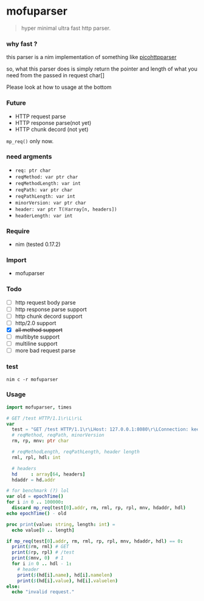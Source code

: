# mofuparser
> hyper minimal ultra fast http parser.
### why fast ?
this parser is a nim implementation of something like [picohttpparser](https://github.com/h2o/picohttpparser)

so, what this parser does is simply return the pointer and length of what you need from the passed in request char[]

Please look at how to usage at the bottom
### Future
- HTTP request parse
- HTTP response parse(not yet)
- HTTP chunk decord (not yet)

`mp_req()` only now.

### need argments
- `req: ptr char`
- `reqMethod: var ptr char`
- `reqMethodLength: var int`
- `reqPath: var ptr char`
- `reqPathLength: var int`
- `minorVersion: var ptr char`
- `header: var ptr T(※array[n, headers])`
- `headerLength: var int`
### Require
- nim (tested 0.17.2)
### Import
- mofuparser

### Todo
- [ ] http request body parse
- [ ] http response parse support
- [ ] http chunk decord support
- [ ] http/2.0 support
- [x] ~~all method support~~
- [ ] multibyte support
- [ ] multiline support
- [ ] more bad request parse
### test
`nim c -r mofuparser`
### Usage
```nim
import mofuparser, times

# GET /test HTTP/1.1\r\L\r\L
var 
  test = "GET /test HTTP/1.1\r\LHost: 127.0.0.1:8080\r\LConnection: keep-alive\r\LCache-Control: max-age=0\r\LAccept: text/html,application/xhtml+xml,application/xml;q=0.9,*/*;q=0.8\r\LUser-Agent: Mozilla/5.0 (Windows NT 6.1; WOW64) AppleWebKit/537.17 (KHTML, like Gecko) Chrome/24.0.1312.56 Safari/537.17\r\LAccept-Encoding: gzip,deflate,sdch\r\LAccept-Language: en-US,en;q=0.8\r\LAccept-Charset: ISO-8859-1,utf-8;q=0.7,*;q=0.3\r\LCookie: name=mofuparser\r\L\r\L"
  # reqMethod, reqPath, minorVersion
  rm, rp, mnv: ptr char

  # reqMethodLength, reqPathLength, header length
  rml, rpl, hdl: int

  # headers
  hd     : array[64, headers]
  hdaddr = hd.addr

# for benchmark (?) lol
var old = epochTime()
for i in 0 .. 100000:
  discard mp_req(test[0].addr, rm, rml, rp, rpl, mnv, hdaddr, hdl)
echo epochTime() - old

proc print(value: string, length: int) =
  echo value[0 .. length]

if mp_req(test[0].addr, rm, rml, rp, rpl, mnv, hdaddr, hdl) == 0:
  print($rm, rml) # GET
  print($rp, rpl) # /test
  print($mnv, 0)  # 1
  for i in 0 .. hdl - 1:
    # header
    print($(hd[i].name), hd[i].namelen)
    print($(hd[i].value), hd[i].valuelen)
else:
  echo "invalid request."
```